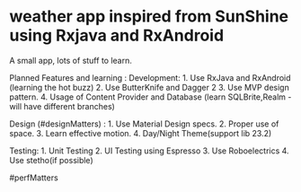 # weather app inspired from SunShine using Rxjava and RxAndroid
A small app, lots of stuff to learn.

Planned Features and learning : Development: 1. Use RxJava and RxAndroid (learning the hot buzz) 2. Use ButterKnife and Dagger 2 3. Use MVP design pattern. 4. Usage of Content Provider and Database (learn SQLBrite,Realm - will have different branches)

Design (#designMatters) : 1. Use Material Design specs. 2. Proper use of space. 3. Learn effective motion. 4. Day/Night Theme(support lib 23.2)

Testing: 1. Unit Testing 2. UI Testing using Espresso 3. Use Roboelectrics 4. Use stetho(if possible)

#perfMatters

